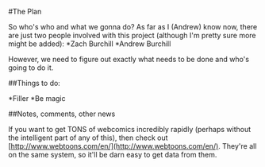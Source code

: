 

#The Plan

So who's who and what we gonna do? As far as I (Andrew) know now, there are just two people involved with this project (although I'm pretty sure more might be added):
*Zach Burchill
*Andrew Burchill

However, we need to figure out exactly what needs to be done and who's going to do it.

##Things to do:

*Filler
*Be magic

##Notes, comments, other news

If you want to get TONS of webcomics incredibly rapidly (perhaps without the intelligent part of any of this), then check out [http://www.webtoons.com/en/](http://www.webtoons.com/en/). They're all on the same system, so it'll be darn easy to get data from them.